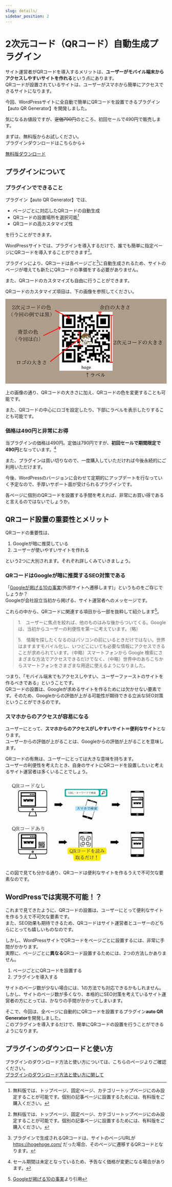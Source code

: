 ```yaml
---
slug: details/
sidebar_position: 2
---
```


# 2次元コード（QRコード）自動生成プラグイン

サイト運営者がQRコードを導入するメリットは、**ユーザーがモバイル端末からアクセスしやすいサイトを作れる**という点にあります。  
QRコードが設置されているサイトは、ユーザーがスマホから簡単にアクセスできるサイトになります。

今回、WordPressサイトに全自動で簡単にQRコードを設置できるプラグイン【auto QR Generator】を開発しました。

気になるお値段ですが、~~定価790円~~のところ、初回セールで490円で販売します。

まずは、無料版からお試しください。  
プラグインダウンロードはこちらから↓  

[無料版ダウンロード](plugin/auto-QR-generator-Lite.zip)


## プラグインについて

### プラグインでできること

プラグイン【auto QR Generator】では、

* ページごとに対応したQRコードの自動生成
* QRコードの設置場所を選択可能[^1]
* QRコードの高カスタマイズ性

[^1]: 無料版では、トップページ、固定ページ、カテゴリートップページにのみ設定することが可能です。個別の記事ページに設置するためには、有料版をご購入ください。

を行うことができます。

WordPressサイトでは、プラグインを導入するだけで、誰でも簡単に指定ページにQRコードを導入することができます[^1]。

プラグインにより、QRコードは各ページごと[^2]に自動生成されるため、サイトのページが増えても新たにQRコードの準備をする必要がありません。

[^2]: プラグインで生成されるQRコードは、サイトのページURLが https://hogehoge.com/ だった場合、そのページに遷移するQRコードとなります。

また、QRコードのカスタマイズも自由に行うことができます。

QRコードのカスタマイズ項目は、下の画像を参照してください。

![QRコードのカスタマイズ可能部分](../../../static/img/aqg/QR_sample_description.png)

上の画像の通り、QRコードの大きさに加え、QRコードの色を変更することも可能です。

また、QRコードの中心にロゴを設定したり、下部にラベルを表示したりすることも可能です。

### 価格は490円と非常にお得

当プラグインの価格は490円。定価は790円ですが、**初回セールで期間限定で490円**となっています。[^3]

[^3]: セール期間は未定となっているため、予告なく価格が変更になる場合があります。

また、プラグインは買い切りなので、一度購入していただければ今後永続的にご利用いただけます。

今後、WordPressのバージョンに合わせて定期的にアップデートを行なっていく予定なので、手厚いサポート面が受けられるプラグインです。

各ページに個別のQRコードを設置する手間を考えれば、非常にお買い得であると言えるのではないでしょうか。

## QRコード設置の重要性とメリット

QRコードの重要性は、

1. Googleが暗に推奨している
2. ユーザーが使いやすいサイトを作れる

という2つに大別されます。それぞれ詳しくみていきましょう。

### QRコードはGoogleが暗に推奨するSEO対策である

「[Googleが掲げる10の事実](https://about.google/philosophy/?hl=ja)(外部サイトへ遷移します)」というものをご存じでしょうか？  
Googleが会社設立当初から掲げる、サイト運営者へのメッセージです。

これらの中から、QRコードに関連する項目から一部を抜粋して紹介します[^4]。

[^4]: [Googleが掲げる10の事実](https://about.google/philosophy/?hl=ja)より引用

> 1.　ユーザーに焦点を絞れば、他のものはみな後からついてくる。Google は、当初からユーザーの利便性を第一に考えています。（略）
>
> 5.　情報を探したくなるのはパソコンの前にいるときだけではない。世界はますますモバイル化し、いつどこにいても必要な情報にアクセスできることが求められています。（中略）スマートフォンから Google 検索にさまざまな方法でアクセスできるだけでなく、（中略）世界中のあちこちからスマートフォンをさまざまな用途に使えるようになりました。


つまり、「モバイル端末でもアクセスしやすい、ユーザーファーストのサイトを作るべきである」ということです。  
QRコードの設置は、Googleが求めるサイトを作るためには欠かせない要素です。そのため、Googleからの評価が上がる可能性が期待できる立派なSEO対策ということができるのです。

### スマホからのアクセスが容易になる

ユーザーにとって、**スマホからのアクセスがしやすいサイト＝便利なサイト**となります。  
ユーザーからの評価が上がることは、Googleからの評価が上がることを意味します。

QRコードの有無は、ユーザーにとっては大きな意味を持ちます。  
ユーザーの利便性を考えたとき、自身のサイトにQRコードを設置したいと考えるサイト運営者は多くいることでしょう。

![QRコードの有無によるサイトへのアクセスのしやすさの違い](../../../static/img/aqg/nonqr_qr.jpg)

この図で見ても分かる通り、QRコードは便利なサイトを作るうえで不可欠な要素なのです。

## WordPressでは実現不可能！？

これまで見てきたように、QRコードの設置は、ユーザーにとって便利なサイトを作るうえで不可欠な要素です。  
また、SEO効果も期待できるため、QRコードはサイト運営者とユーザーのどちらにとっても嬉しいものなのです。

しかし、WordPressサイトでQRコードをページごとに設置するには、非常に手間がかかります。  
実際に、ページごとに**異なる**QRコード設置するためには、2つの方法しかありません。

1. ページごとにQRコードを設置する
1. プラグインを導入する

サイトのページ数が少ない場合には、1の方法でも対応できるかもしれません。  
しかし、サイトのページ数が多くなり、本格的にSEO対策を考えているサイト運営者の方にとっては、かなりの手間がかかってしまいます。

そこで、今回は、全ページに自動的にQRコードを設置するプラグイン**auto QR Generator**を開発しました。  
このプラグインを導入するだけで、簡単にQRコードの設置を行うことができるようになります。

## プラグインのダウンロードと使い方

プラグインのダウンロード方法と使い方については、こちらのページよりご確認ください。  
[プラグインのダウンロード方法と使い方に関して](../plugin_setting/)
